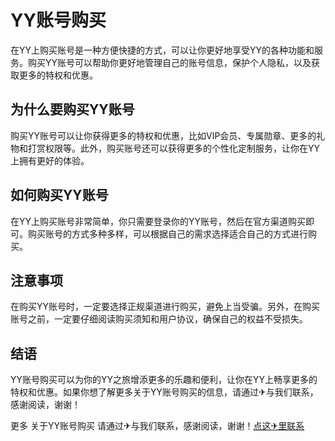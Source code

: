 # YY账号购买

在YY上购买账号是一种方便快捷的方式，可以让你更好地享受YY的各种功能和服务。购买YY账号可以帮助你更好地管理自己的账号信息，保护个人隐私，以及获取更多的特权和优惠。

## 为什么要购买YY账号

购买YY账号可以让你获得更多的特权和优惠，比如VIP会员、专属勋章、更多的礼物和打赏权限等。此外，购买账号还可以获得更多的个性化定制服务，让你在YY上拥有更好的体验。

## 如何购买YY账号

在YY上购买账号非常简单，你只需要登录你的YY账号，然后在官方渠道购买即可。购买账号的方式多种多样，可以根据自己的需求选择适合自己的方式进行购买。

## 注意事项

在购买YY账号时，一定要选择正规渠道进行购买，避免上当受骗。另外，在购买账号之前，一定要仔细阅读购买须知和用户协议，确保自己的权益不受损失。

## 结语

YY账号购买可以为你的YY之旅增添更多的乐趣和便利，让你在YY上畅享更多的特权和优惠。如果你想了解更多关于YY账号购买的信息，请通过✈与我们联系，感谢阅读，谢谢！

更多 关于YY账号购买 请通过✈与我们联系，感谢阅读，谢谢！[点这✈里联系](https://lm.k02.cc)